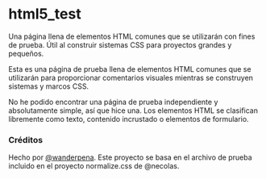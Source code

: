 # html5_test
Una página llena de elementos HTML comunes que se utilizarán con fines de prueba. Útil al construir sistemas CSS para proyectos grandes y pequeños.

Esta es una página de prueba llena de elementos HTML comunes que se utilizarán para proporcionar comentarios visuales mientras se construyen sistemas y marcos CSS.

No he podido encontrar una página de prueba independiente y absolutamente simple, así que hice una. Los elementos HTML se clasifican libremente como texto, contenido incrustado o elementos de formulario.

### Créditos

Hecho por [@wanderpena](https://github.com/wanderpena). Este proyecto se basa en el archivo de prueba incluido en el proyecto normalize.css de @necolas.
